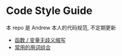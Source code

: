 # Code Style Guide

本 repo 是 Andrew 本人的代码规范, 不定期更新

- [函数 / 变量无歧义缩写](./naming/常用无歧义缩写.md)
- [常用的用词组合](./naming/一些常用的用词组合.md)
